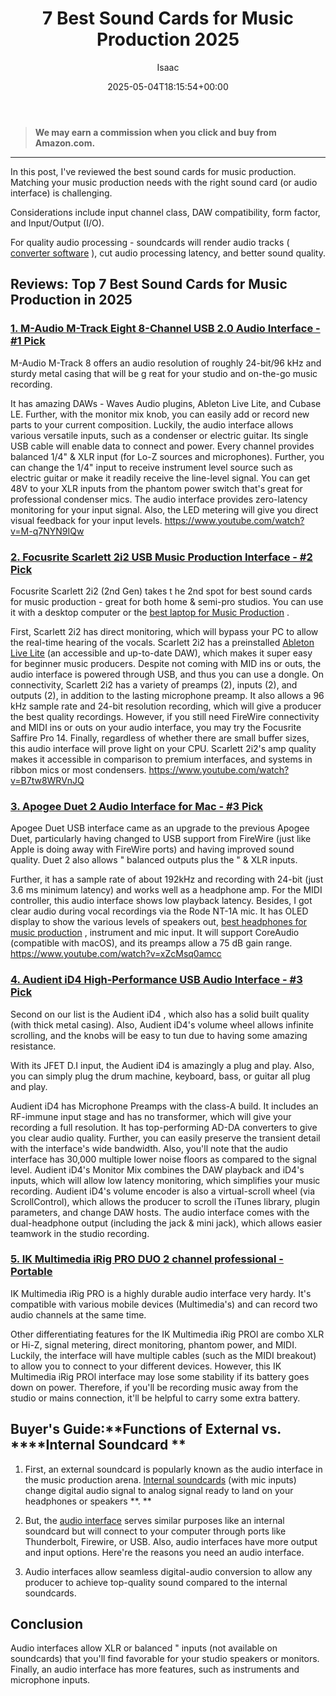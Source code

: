 ﻿---
author: Isaac
layout: post
title: 7 Best Sound Cards for Music Production 2025
date: '2025-05-04T18:15:54+00:00'
categories:
- Laptops
tags: []
slug: /best-sound-cards-for-music-production/
lastmod: 2025-05-07T12:21:25+03:00
---
> **We may earn a commission when you click and buy from Amazon.com.**
>

---
In this post, I've reviewed the best sound cards for music production.
Matching your music production needs with the right sound card (or audio interface) is challenging.

Considerations include input channel class, DAW compatibility, form factor, and Input/Output (I/O).

For quality audio processing - soundcards will render audio tracks (
[converter software](https://en.wikipedia.org/wiki/Analog-to-digital_converter)
), cut audio processing latency, and better sound quality.
## Reviews: Top 7 Best Sound Cards for Music Production in 2025
### [1. M-Audio M-Track Eight  8-Channel USB 2.0 Audio Interface - #1 Pick](https://www.amazon.com/dp/B0010SZIQM/?tag=p-policy-20)
M-Audio M-Track 8 offers an audio resolution of roughly 24-bit/96 kHz and sturdy metal casing that will be g
reat for your studio and on-the-go music recording.


It has amazing DAWs - Waves Audio plugins, Ableton Live Lite, and Cubase LE. Further, with the monitor mix knob, you can easily add or record new parts to your current composition.
Luckily, the audio interface allows various versatile inputs, such as a condenser or electric guitar. Its single USB cable will enable data to connect and power.
Every channel provides balanced 1/4" & XLR input (for Lo-Z sources and microphones). Further, you can change the 1/4" input to receive instrument level source such as electric guitar or make it readily receive the line-level signal.
You can get 48V to your XLR inputs from the phantom power switch that's great for professional condenser mics. The audio interface provides zero-latency monitoring for your input signal. Also, the LED metering will give you direct visual feedback for your input levels.
https://www.youtube.com/watch?v=M-q7NYN9IQw
### [2. Focusrite Scarlett 2i2 USB Music Production Interface - #2 Pick](https://www.amazon.com/dp/B01E6T56EA/?tag=p-policy-20)
Focusrite Scarlett 2i2 (2nd Gen) takes t
he 2nd spot for best sound cards for music production - great for both home & semi-pro studios. You can use it with a desktop computer or the
[best laptop for Music Production](https://pestpolicy.com/best-laptop-for-music-production/)
.


First, Scarlett 2i2 has direct monitoring, which will bypass your PC to allow the real-time hearing of the vocals.
Scarlett 2i2 has a preinstalled
[Ableton Live Lite](https://www.ableton.com/en/products/live-lite/)
(an accessible and up-to-date DAW), which makes it super easy for beginner music producers.
Despite not coming with MID ins or outs, the audio interface is powered through USB, and thus you can use a dongle.
On connectivity, Scarlett 2i2 has a variety of preamps (2), inputs (2), and outputs (2), in addition to the lasting microphone preamp.
It also allows a 96 kHz sample rate and 24-bit resolution recording, which will give a producer the best quality recordings. However, if you still need FireWire connectivity and MIDI ins or outs on your audio interface, you may try the Focusrite Saffire Pro 14.
Finally,
regardless
of whether there are small buffer sizes, this audio interface will prove light on your CPU. Scarlett 2i2's amp quality makes it accessible in comparison to premium interfaces, and systems in ribbon mics or most condensers.
https://www.youtube.com/watch?v=B7tw8WRVnJQ
### [3. Apogee Duet 2 Audio Interface for Mac - #3 Pick](https://www.amazon.com/dp/B00BB2QBLI/?tag=p-policy-20)
Apogee Duet USB
interface came as an upgrade to the previous Apogee Duet, particularly having changed to USB support from FireWire (just like Apple is doing away with FireWire ports) and having improved sound quality.
Duet 2 also allows " balanced outputs plus the " & XLR inputs.

Further, it has a sample rate of about 192kHz and recording with 24-bit (just 3.6 ms minimum latency) and works well as a headphone amp.
For the MIDI controller, this audio interface shows low playback latency. Besides, I got clear audio during vocal recordings via the Rode NT-1A mic.
It has OLED display to show the various levels of speakers out,
[best headphones for music production](https://pestpolicy.com/best-headphones-for-music-production/)
, instrument and mic input. It will support CoreAudio (compatible with macOS), and its preamps allow a 75 dB gain range.
https://www.youtube.com/watch?v=xZcMsq0amcc
### [4. Audient iD4 High-Performance USB Audio Interface - #3 Pick](https://www.amazon.com/dp/B079QFM7BT/?tag=p-policy-20)
Second on our list is the
Audient iD4
, which also has a solid built quality (with thick metal casing). Also, Audient iD4's volume wheel allows infinite scrolling, and the knobs will be easy to tun due to having some amazing resistance.

With its JFET D.I input, the Audient iD4 is amazingly a plug and play. Also, you can simply plug the drum machine, keyboard, bass, or guitar  all plug and play.

Audient iD4 has Microphone Preamps with the class-A build. It includes an RF-immune input stage and has no transformer, which will give your recording a full resolution.
It has top-performing AD-DA converters to give you clear audio quality. Further, you can easily preserve the transient detail with the interface's wide bandwidth.
Also, you'll note that the audio interface has 30,000 multiple lower noise floors as compared to the signal level. Audient iD4's Monitor Mix combines the DAW playback and iD4's inputs, which will allow low latency monitoring, which simplifies your music recording.
Audient iD4's volume encoder is also a virtual-scroll wheel (via ScrollControl), which allows the producer to scroll the iTunes library, plugin parameters, and change DAW hosts. The audio interface comes with the dual-headphone output (including the jack & mini jack), which allows easier teamwork in the studio recording.
### [5. IK Multimedia iRig PRO DUO 2 channel professional - Portable](https://www.amazon.com/dp/B0148JMEEI/?tag=p-policy-20)
IK Multimedia iRig PRO
is a highly durable audio interface  very hardy. It's compatible with various mobile devices (Multimedia's) and can record two audio channels at the same time.

Other differentiating features for the IK Multimedia iRig
PROl
are combo XLR or Hi-Z, signal metering, direct monitoring, phantom power, and MIDI.
Luckily, the interface will have multiple cables (such as the MIDI breakout) to allow you to connect to your different devices. However, this IK Multimedia iRig
PROl
interface may lose some stability if its battery goes down on power.
Therefore, if you'll be recording music away from the studio or mains connection, it'll be helpful to carry some extra battery.
## Buyer's Guide:**Functions of External vs. ****Internal Soundcard **
1. First, an external soundcard is popularly known as the audio interface in the music production arena.
[Internal soundcards](https://en.wikipedia.org/wiki/Sound_card)
(with mic inputs) change digital audio signal to analog signal ready to land on your headphones or speakers
**. **

2. But, the
[audio interface](https://en.wikipedia.org/wiki/Sound_card#Professional_sound_cards_(audio_interfaces))
serves similar purposes like an internal soundcard but will connect to your computer through ports like Thunderbolt, Firewire, or USB. Also,
audio
interfaces have more output and input options. Here're the reasons you need an audio interface.
3. Audio interfaces allow seamless digital-audio conversion to allow any producer to achieve top-quality sound compared to the internal soundcards.
## Conclusion
Audio interfaces allow XLR or balanced " inputs (not available on soundcards) that you'll find favorable for your studio speakers or monitors. Finally, an audio interface has more features, such as instruments and microphone inputs.
